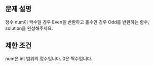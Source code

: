 ## 문제 설명
정수 num이 짝수일 경우 Even을 반환하고 홀수인 경우 Odd를 반환하는 함수, solution을 완성해주세요.

## 제한 조건
num은 int 범위의 정수입니다.
0은 짝수입니다.